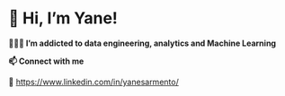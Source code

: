 # 👋 Hi, I’m Yane!



**👩🏻‍💻 I’m addicted to data engineering, analytics and Machine Learning**


**📫 Connect with me**

🔗 https://www.linkedin.com/in/yanesarmento/

<!---
